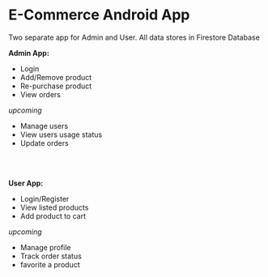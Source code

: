# E-Commerce Android App

Two separate app for Admin and User.
All data stores in Firestore Database

**Admin App:**
- Login
- Add/Remove product
- Re-purchase product
- View orders

*upcoming*
- Manage users
- View users usage status
- Update orders

<br />
<br />

**User App:**
- Login/Register
- View listed products
- Add product to cart

*upcoming*
- Manage profile
- Track order status
- favorite a product
 
